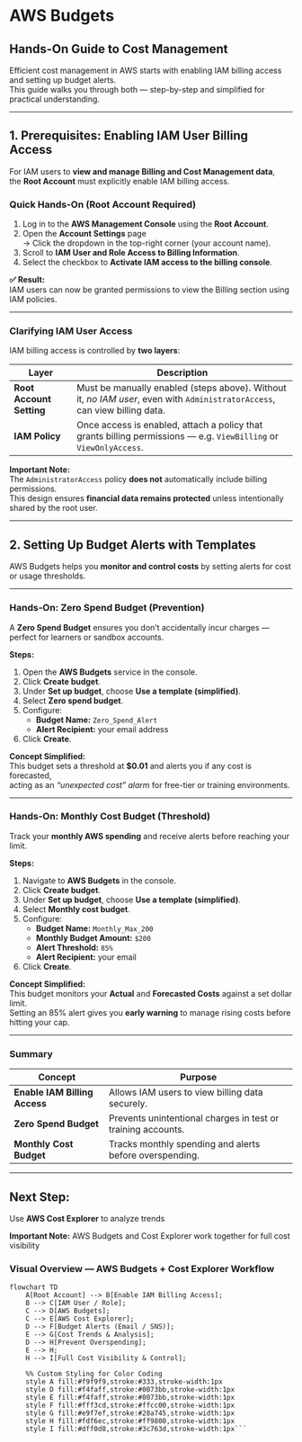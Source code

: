 # AWS Budgets 
## Hands-On Guide to Cost Management

Efficient cost management in AWS starts with enabling IAM billing access and setting up budget alerts.  
This guide walks you through both — step-by-step and simplified for practical understanding.

---

## 1. Prerequisites: Enabling IAM User Billing Access

For IAM users to **view and manage Billing and Cost Management data**,  
the **Root Account** must explicitly enable IAM billing access.

###  Quick Hands-On (Root Account Required)

1. Log in to the **AWS Management Console** using the **Root Account**.  
2. Open the **Account Settings** page  
   → Click the dropdown in the top-right corner (your account name).  
3. Scroll to **IAM User and Role Access to Billing Information**.  
4. Select the checkbox to **Activate IAM access to the billing console**.  

**✅ Result:**  
IAM users can now be granted permissions to view the Billing section using IAM policies.

---

###  Clarifying IAM User Access

IAM billing access is controlled by **two layers**:

| Layer | Description |
|--------|-------------|
| **Root Account Setting** | Must be manually enabled (steps above). Without it, *no IAM user*, even with `AdministratorAccess`, can view billing data. |
| **IAM Policy** | Once access is enabled, attach a policy that grants billing permissions — e.g. `ViewBilling` or `ViewOnlyAccess`. |

**Important Note:**  
The `AdministratorAccess` policy **does not** automatically include billing permissions.  
This design ensures **financial data remains protected** unless intentionally shared by the root user.

---

## 2. Setting Up Budget Alerts with Templates

AWS Budgets helps you **monitor and control costs** by setting alerts for cost or usage thresholds.

---

###  Hands-On: Zero Spend Budget (Prevention)

A **Zero Spend Budget** ensures you don’t accidentally incur charges — perfect for learners or sandbox accounts.

**Steps:**
1. Open the **AWS Budgets** service in the console.  
2. Click **Create budget**.  
3. Under **Set up budget**, choose **Use a template (simplified)**.  
4. Select **Zero spend budget**.  
5. Configure:
   - **Budget Name:** `Zero_Spend_Alert`
   - **Alert Recipient:** your email address  
6. Click **Create**.

**Concept Simplified:**  
This budget sets a threshold at **$0.01** and alerts you if any cost is forecasted,  
acting as an *“unexpected cost” alarm* for free-tier or training environments.

---

###  Hands-On: Monthly Cost Budget (Threshold)

Track your **monthly AWS spending** and receive alerts before reaching your limit.

**Steps:**
1. Navigate to **AWS Budgets** in the console.  
2. Click **Create budget**.  
3. Under **Set up budget**, choose **Use a template (simplified)**.  
4. Select **Monthly cost budget**.  
5. Configure:
   - **Budget Name:** `Monthly_Max_200`
   - **Monthly Budget Amount:** `$200`
   - **Alert Threshold:** `85%`
   - **Alert Recipient:** your email  
6. Click **Create**.

**Concept Simplified:**  
This budget monitors your **Actual** and **Forecasted Costs** against a set dollar limit.  
Setting an 85% alert gives you **early warning** to manage rising costs before hitting your cap.

---

###  Summary

| Concept | Purpose |
|----------|----------|
| **Enable IAM Billing Access** | Allows IAM users to view billing data securely. |
| **Zero Spend Budget** | Prevents unintentional charges in test or training accounts. |
| **Monthly Cost Budget** | Tracks monthly spending and alerts before overspending. |

---

## Next Step:
Use **AWS Cost Explorer** to analyze trends

**Important Note:**  AWS Budgets and Cost Explorer work together for full cost visibility


###  Visual Overview — AWS Budgets + Cost Explorer Workflow
```mermaid
flowchart TD
    A[Root Account] --> B[Enable IAM Billing Access];
    B --> C[IAM User / Role];
    C --> D[AWS Budgets];
    C --> E[AWS Cost Explorer];
    D --> F[Budget Alerts (Email / SNS)];
    E --> G[Cost Trends & Analysis];
    D --> H[Prevent Overspending];
    E --> H;
    H --> I[Full Cost Visibility & Control];

    %% Custom Styling for Color Coding
    style A fill:#f9f9f9,stroke:#333,stroke-width:1px
    style D fill:#f4faff,stroke:#0073bb,stroke-width:1px
    style E fill:#f4faff,stroke:#0073bb,stroke-width:1px
    style F fill:#fff3cd,stroke:#ffcc00,stroke-width:1px
    style G fill:#e9f7ef,stroke:#28a745,stroke-width:1px
    style H fill:#fdf6ec,stroke:#ff9800,stroke-width:1px
    style I fill:#dff0d8,stroke:#3c763d,stroke-width:1px```
